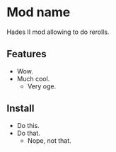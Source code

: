 # Mod name

Hades II mod allowing to do rerolls.

## Features

- Wow.
- Much cool.
  - Very oge.

## Install

- Do this.
- Do that.
  - Nope, not that.

